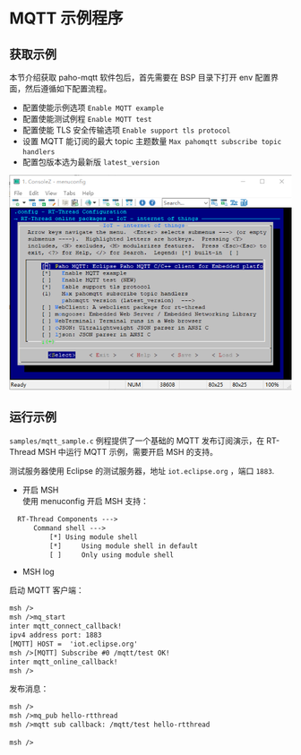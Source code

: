 #  MQTT 示例程序

## 获取示例
本节介绍获取 paho-mqtt 软件包后，首先需要在 BSP 目录下打开 env 配置界面，然后遵循如下配置流程。

- 配置使能示例选项 `Enable MQTT example`
- 配置使能测试例程 `Enable MQTT test`
- 配置使能 TLS 安全传输选项 `Enable support tls protocol`
- 设置 MQTT 能订阅的最大 topic 主题数量 `Max pahomqtt subscribe topic handlers`
- 配置包版本选为最新版 `latest_version`

![](figures/paho-mqtt-menuconfig.png)

## 运行示例
`samples/mqtt_sample.c` 例程提供了一个基础的 MQTT 发布订阅演示，在 RT-Thread MSH 中运行 MQTT 示例，需要开启 MSH 的支持。

测试服务器使用 Eclipse 的测试服务器，地址 `iot.eclipse.org` ，端口 `1883`.

- 开启 MSH  
使用 menuconfig 开启 MSH 支持：
```.{c}
  RT-Thread Components --->
      Command shell --->
          [*] Using module shell
          [*]     Using module shell in default
          [ ]     Only using module shell
```
- MSH log

启动 MQTT 客户端：
```.{c}
msh />
msh />mq_start
inter mqtt_connect_callback! 
ipv4 address port: 1883
[MQTT] HOST =  'iot.eclipse.org'
msh />[MQTT] Subscribe #0 /mqtt/test OK!
inter mqtt_online_callback! 
msh />
```
发布消息：
```.{c}
msh />
msh />mq_pub hello-rtthread
msh />mqtt sub callback: /mqtt/test hello-rtthread

msh />
```

